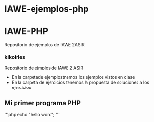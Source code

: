 # IAWE-ejemplos-php
# IAWE-PHP
Repositorio de ejemplos de IAWE 2ASIR
### kikoirles

Repositorio de ejmplos de IAWE 2 ASIR

* En la carpetade ejemplostnemos los ejemplos vistos en clase 
* En la carpeta de ejercicios tenemos la propuesta de soluciones a los ejercicios 

## Mi primer programa PHP

'''php
echo "hello word";
'''
